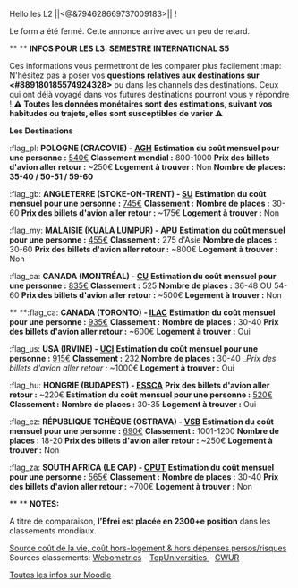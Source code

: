 Hello les L2 ||<@&794628669737009183>|| !

Le form a été fermé.
Cette annonce arrive avec un peu de retard.

**
** **__INFOS POUR LES L3: SEMESTRE INTERNATIONAL S5__**

Ces informations vous permettront de les comparer plus facilement :map:
N'hésitez pas à poser vos **questions relatives aux destinations sur <#889180185574924328>** ou dans les channels des destinations. Ceux qui ont déjà voyagé dans vos futures destinations pourront vous y répondre !
**:warning: Toutes les données monétaires sont des estimations, suivant vos habitudes ou trajets, elles sont susceptibles de varier  :warning:**

 **Les Destinations**

:flag_pl:  **POLOGNE (CRACOVIE) - [AGH](https://www.agh.edu.pl/en)** 
__Estimation du coût mensuel pour une personne :__ [540€](https://www.numbeo.com/cost-of-living/in/Krakow-Cracow)
__Classement mondial :__ 800-1000
__Prix des billets d'avion aller retour :__ ~250€
__Logement à trouver :__ Non
__Nombre de places:__ **35-40 / 50-51 / 59-60**


:flag_gb:  **ANGLETERRE (STOKE-ON-TRENT) - [SU](https://www.staffs.ac.uk/)**
__Estimation du coût mensuel pour une personne :__ [745€](https://www.numbeo.com/cost-of-living/in/Stoke-On-Trent)
__Classement :__
__Nombre de places :__ 30-60
__Prix des billets d'avion aller retour :__ ~175€
__Logement à trouver :__ Non 


:flag_my:  **MALAISIE (KUALA LUMPUR) - [APU](https://www.apu.edu.my/)**
__Estimation du coût mensuel pour une personne :__ [455€](https://www.numbeo.com/cost-of-living/in/Kuala-Lumpur)
__Classement :__ 275 d'Asie
__Nombre de places :__ 30-60
__Prix des billets d'avion aller retour :__ ~800€
__Logement à trouver :__ Non


:flag_ca:  **CANADA (MONTRÉAL) - [CU](https://www.concordia.ca/)**
__Estimation du coût mensuel pour une personne :__ [835€](https://www.numbeo.com/cost-of-living/in/Montreal)
__Classement :__ 525
__Nombre de places :__ 36-48 OU 54-60
__Prix des billets d'avion aller retour :__ ~500€
__Logement à trouver :__ Non



**
**:flag_ca:  **CANADA (TORONTO) - [ILAC](https://www.ilac.com/toronto/)**
__Estimation du coût mensuel pour une personne :__ [935€](https://www.numbeo.com/cost-of-living/in/Toronto)
__Classement :__
__Nombre de places :__ 30-40
__Prix des billets d'avion aller retour :__ ~600€
__Logement à trouver :__ Oui


:flag_us:  **USA (IRVINE) - [UCI](https://uci.edu/)**
__Estimation du coût mensuel pour une personne :__ [915€](https://www.numbeo.com/cost-of-living/in/Irvine)
__Classement :__ 232
__Nombre de places :__ 30-40
__Prix des billets d'avion aller retour :_ ~1000€
__Logement à trouver :__ Oui


:flag_hu:  **HONGRIE (BUDAPEST) - [ESSCA](https://www.essca.fr/lessca/les-sites-du-groupe/essca-budapest)**
__Prix des billets d'avion aller retour :__ ~220€
__Estimation du coût mensuel pour une personne :__ [520€](https://www.numbeo.com/cost-of-living/in/Budapest)
__Classement :__
__Nombre de places :__ 30-35
__Logement à trouver :__ Oui 


:flag_cz:  **RÉPUBLIQUE TCHÈQUE (OSTRAVA) - [VSB](https://www.vsb.cz/en/)**
__Estimation du coût mensuel pour une personne :__ [690€](https://www.numbeo.com/cost-of-living/in/Ostrava)
__Classement :__ 1001-1200
__Nombre de places :__ 18-20
__Prix des billets d'avion aller retour :__ ~250€
__Logement à trouver :__ Non


:flag_za:  **SOUTH AFRICA (LE CAP) - [CPUT](https://www.cput.ac.za/)**
__Estimation du coût mensuel pour une personne :__ [565€](https://www.numbeo.com/cost-of-living/in/Cape-Town)
__Classement :__
__Nombre de places :__ 30-40
__Prix des billets d'avion aller retour :__ ~700€
__Logement à trouver :__ Non


**
** **NOTES:**

A titre de comparaison, **l’Efrei est placée en 2300+e  position** dans les classements mondiaux.

[Source coût de la vie, coût hors-logement & hors dépenses persos/risques](https://www.numbeo.com)
Sources classements: [Webometrics](https://webometrics.info/en) - [TopUniversities ](https://www.topuniversities.com) - [CWUR](https://cwur.org/2021-22.php)

[Toutes les infos sur Moodle](https://moodle.myefrei.fr/pluginfile.php/229799/mod_resource/content/2/Amphi%20L3%20Fall%202022.pdf)
